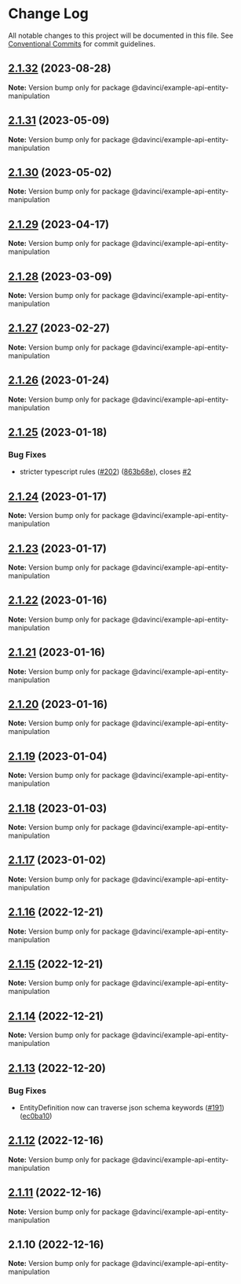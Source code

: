 # Change Log

All notable changes to this project will be documented in this file.
See [Conventional Commits](https://conventionalcommits.org) for commit guidelines.

## [2.1.32](https://github.com/HPInc/davinci/compare/@davinci/example-api-entity-manipulation@2.1.31...@davinci/example-api-entity-manipulation@2.1.32) (2023-08-28)

**Note:** Version bump only for package @davinci/example-api-entity-manipulation





## [2.1.31](https://github.com/HPInc/davinci/compare/@davinci/example-api-entity-manipulation@2.1.30...@davinci/example-api-entity-manipulation@2.1.31) (2023-05-09)

**Note:** Version bump only for package @davinci/example-api-entity-manipulation





## [2.1.30](https://github.com/HPInc/davinci/compare/@davinci/example-api-entity-manipulation@2.1.29...@davinci/example-api-entity-manipulation@2.1.30) (2023-05-02)

**Note:** Version bump only for package @davinci/example-api-entity-manipulation





## [2.1.29](https://github.com/HPInc/davinci/compare/@davinci/example-api-entity-manipulation@2.1.28...@davinci/example-api-entity-manipulation@2.1.29) (2023-04-17)

**Note:** Version bump only for package @davinci/example-api-entity-manipulation





## [2.1.28](https://github.com/HPInc/davinci/compare/@davinci/example-api-entity-manipulation@2.1.27...@davinci/example-api-entity-manipulation@2.1.28) (2023-03-09)

**Note:** Version bump only for package @davinci/example-api-entity-manipulation





## [2.1.27](https://github.com/HPInc/davinci/compare/@davinci/example-api-entity-manipulation@2.1.26...@davinci/example-api-entity-manipulation@2.1.27) (2023-02-27)

**Note:** Version bump only for package @davinci/example-api-entity-manipulation





## [2.1.26](https://github.com/HPInc/davinci/compare/@davinci/example-api-entity-manipulation@2.1.25...@davinci/example-api-entity-manipulation@2.1.26) (2023-01-24)

**Note:** Version bump only for package @davinci/example-api-entity-manipulation





## [2.1.25](https://github.com/HPInc/davinci/compare/@davinci/example-api-entity-manipulation@2.1.24...@davinci/example-api-entity-manipulation@2.1.25) (2023-01-18)


### Bug Fixes

* stricter typescript rules ([#202](https://github.com/HPInc/davinci/issues/202)) ([863b68e](https://github.com/HPInc/davinci/commit/863b68e9702aecc6e5fd2b1e488d961a911c5478)), closes [#2](https://github.com/HPInc/davinci/issues/2)





## [2.1.24](https://github.com/HPInc/davinci/compare/@davinci/example-api-entity-manipulation@2.1.23...@davinci/example-api-entity-manipulation@2.1.24) (2023-01-17)

**Note:** Version bump only for package @davinci/example-api-entity-manipulation





## [2.1.23](https://github.com/HPInc/davinci/compare/@davinci/example-api-entity-manipulation@2.1.22...@davinci/example-api-entity-manipulation@2.1.23) (2023-01-17)

**Note:** Version bump only for package @davinci/example-api-entity-manipulation





## [2.1.22](https://github.com/HPInc/davinci/compare/@davinci/example-api-entity-manipulation@2.1.21...@davinci/example-api-entity-manipulation@2.1.22) (2023-01-16)

**Note:** Version bump only for package @davinci/example-api-entity-manipulation





## [2.1.21](https://github.com/HPInc/davinci/compare/@davinci/example-api-entity-manipulation@2.1.20...@davinci/example-api-entity-manipulation@2.1.21) (2023-01-16)

**Note:** Version bump only for package @davinci/example-api-entity-manipulation





## [2.1.20](https://github.com/HPInc/davinci/compare/@davinci/example-api-entity-manipulation@2.1.19...@davinci/example-api-entity-manipulation@2.1.20) (2023-01-16)

**Note:** Version bump only for package @davinci/example-api-entity-manipulation





## [2.1.19](https://github.com/HPInc/davinci/compare/@davinci/example-api-entity-manipulation@2.1.18...@davinci/example-api-entity-manipulation@2.1.19) (2023-01-04)

**Note:** Version bump only for package @davinci/example-api-entity-manipulation





## [2.1.18](https://github.com/HPInc/davinci/compare/@davinci/example-api-entity-manipulation@2.1.17...@davinci/example-api-entity-manipulation@2.1.18) (2023-01-03)

**Note:** Version bump only for package @davinci/example-api-entity-manipulation





## [2.1.17](https://github.com/HPInc/davinci/compare/@davinci/example-api-entity-manipulation@2.1.16...@davinci/example-api-entity-manipulation@2.1.17) (2023-01-02)

**Note:** Version bump only for package @davinci/example-api-entity-manipulation





## [2.1.16](https://github.com/HPInc/davinci/compare/@davinci/example-api-entity-manipulation@2.1.15...@davinci/example-api-entity-manipulation@2.1.16) (2022-12-21)

**Note:** Version bump only for package @davinci/example-api-entity-manipulation





## [2.1.15](https://github.com/HPInc/davinci/compare/@davinci/example-api-entity-manipulation@2.1.14...@davinci/example-api-entity-manipulation@2.1.15) (2022-12-21)

**Note:** Version bump only for package @davinci/example-api-entity-manipulation





## [2.1.14](https://github.com/HPInc/davinci/compare/@davinci/example-api-entity-manipulation@2.1.13...@davinci/example-api-entity-manipulation@2.1.14) (2022-12-21)

**Note:** Version bump only for package @davinci/example-api-entity-manipulation





## [2.1.13](https://github.com/HPInc/davinci/compare/@davinci/example-api-entity-manipulation@2.1.12...@davinci/example-api-entity-manipulation@2.1.13) (2022-12-20)


### Bug Fixes

* EntityDefinition now can traverse json schema keywords ([#191](https://github.com/HPInc/davinci/issues/191)) ([ec0ba10](https://github.com/HPInc/davinci/commit/ec0ba1084fe0126e920d324b21bfa42af5639dc3))





## [2.1.12](https://github.com/HPInc/davinci/compare/@davinci/example-api-entity-manipulation@2.1.11...@davinci/example-api-entity-manipulation@2.1.12) (2022-12-16)

**Note:** Version bump only for package @davinci/example-api-entity-manipulation





## [2.1.11](https://github.com/HPInc/davinci/compare/@davinci/example-api-entity-manipulation@2.1.10...@davinci/example-api-entity-manipulation@2.1.11) (2022-12-16)

**Note:** Version bump only for package @davinci/example-api-entity-manipulation





## 2.1.10 (2022-12-16)

**Note:** Version bump only for package @davinci/example-api-entity-manipulation

